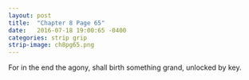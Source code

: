 ```yaml
---
layout: post
title:  "Chapter 8 Page 65"
date:   2016-07-18 19:00:65 -0400
categories: strip grip
strip-image: ch8pg65.png
---
```

For in the end the agony, shall birth something grand, unlocked by key.  
